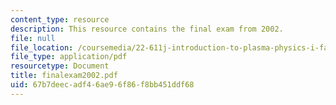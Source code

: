 ```yaml
---
content_type: resource
description: This resource contains the final exam from 2002.
file: null
file_location: /coursemedia/22-611j-introduction-to-plasma-physics-i-fall-2006/67b7deecadf46ae96f86f8bb451ddf68_finalexam2002.pdf
file_type: application/pdf
resourcetype: Document
title: finalexam2002.pdf
uid: 67b7deec-adf4-6ae9-6f86-f8bb451ddf68
---
```

